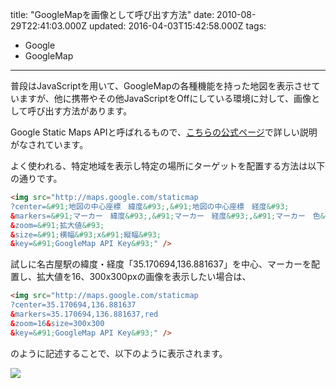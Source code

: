 title: "GoogleMapを画像として呼び出す方法"
date: 2010-08-29T22:41:03.000Z
updated: 2016-04-03T15:42:58.000Z
tags: 
  - Google
  - GoogleMap
---

普段はJavaScriptを用いて、GoogleMapの各種機能を持った地図を表示させていますが、他に携帯やその他JavaScriptをOffにしている環境に対して、画像として呼び出す方法があります。

Google Static Maps APIと呼ばれるもので、[こちらの公式ページ](http://code.google.com/intl/ja/apis/maps/documentation/staticmaps/)で詳しい説明がなされています。

よく使われる、特定地域を表示し特定の場所にターゲットを配置する方法は以下の通りです。

```html
<img src="http://maps.google.com/staticmap
?center=&#91;地図の中心座標　緯度&#93;,&#91;地図の中心座標　経度&#93;
&markers=&#91;マーカー　緯度&#93;,&#91;マーカー　経度&#93;,&#91;マーカー　色&#93;
&zoom=&#91;拡大値&#93;
&size=&#91;横幅&#93;x&#91;縦幅&#93;
&key=&#91;GoogleMap API Key&#93;" />
```

試しに名古屋駅の緯度・経度「35.170694,136.881637」を中心、マーカーを配置し、拡大値を16、300x300pxの画像を表示したい場合は、

```html
<img src="http://maps.google.com/staticmap
?center=35.170694,136.881637
&markers=35.170694,136.881637,red
&zoom=16&size=300x300
&key=&#91;GoogleMap API Key&#93;" />
```

のように記述することで、以下のように表示されます。  

![](http://maps.google.com/staticmap?center=35.170694,136.881637&markers=35.170694,136.881637,red&zoom=16&size=300x300&key=ABQIAAAAA5qkCGkJOwdXk8tYusa7ZBRg6S1mwwG_hVilJduEoXtSoPPcqBQLk8iG7Gi6iNz0AnnFnSO8mX-Rkg)
